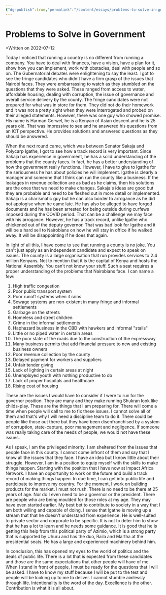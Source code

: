 ```yaml
---
{"dg-publish":true,"permalink":"/content/essays/problems-to-solve-in-government/","noteIcon":"2"}
---
```


# Problems to Solve in Government

*Written on 2022-07-12

Today I noticed that running a country is no different from running a company. You have to deal with finances, have a vision, have a plan for it, show how you can implement, work with obstacles, deal with people and so on. The Gubernatorial debates were enlightening to say the least. I got to see the fringe candidates who didn't have a firm grasp of the issues that Nairobi faces. They were embarrassing to watch as they stumbled on the questions that they were asked. These ranged from access to water, affordable housing, dealing with corruption, the issue of governance and overall service delivery by the county. The fringe candidates were not prepared for what was in store for them. They did not do their homework and it was not a pretty sight when they were interrogated and probed on their alleged statements. However, there was one guy who showed promise. His name is Harman Gerwel, he is a Kenyan of Asian descent and he is 25 years old. That was impressive to see and he answered his questions from an ICT perspective. He provides solutions and answered questions as they should be answered. 

When the next round came, which was between Senator Sakaja and Polycarp Igathe, I got to see how a track record is very important. Since Sakaja has experience in government, he has a solid understanding of the problems that the county faces. In fact, he has a better understanding of how the government really functions. However, I have to give to Igathe for the seriousness he has about policies he will implement. Igathe is clearly a manager and someone that I think can run the county like a business. If the leakages in revenue collection are as bad as he claims, then his solutions are the ones that we need to make changes. Sakaja's ideas are good but they are probable and need to be fleshed out in more detail or implemented. Sakaja is a charismatic guy but he can also border to arrogance as he did not apologise when he came late. He has also be alleged to have forged documents and he has been arrested for being outside during curfews imposed during the COVID period. That can be a challenge we may face with his arrogance. However, he has a track record, unlike Igathe who chickened out of the deputy governor. That was bad look for Igathe and it will be a hard sell to Nairobians on how he will stay in office if he walked away. It will be disappointing if he does that again.

In light of all this, I have come to see that running a county is no joke. You can't just apply as an independent candidate and expect to speak on issues. The county is a large organisation that run provides services to 2.4 million Kenyans. Not to mention that it is the capital of Kenya and hosts the National Assembly. You can't not know your stuff. Such a seat requires a proper understanding of the problems that Nairobians face. I can name a few:
1. High traffic congestion
2. Poor public transport system
3. Poor runoff systems when it rains
4. Sewage systems are non-existent in many fringe and informal settlements
5. Garbage on the streets
6. Homeless and street children
7. Crime in the informal settlements
8. Haphazard business in the CBD with hawkers and informal "stalls"
9. Little or no piped water in certain areas
10. The poor state of the roads due to the construction of the expressway
11. Many business permits that add financial pressure to new and existing business owners
12. Poor revenue collection by the county
13. Delayed payment for workers and suppliers
14. Unfair tender giving
15. Lack of lighting in certain areas at night
16. Unemployed youth with nothing productive to do
17. Lack of proper hospitals and healthcare
18. Rising cost of housing

These are the issues I would have to consider if I were to run for the governor position. They are many and they make running Shukran look like childs-play. These are the things that I am preparing for. There will come a time when people will call to me to fix these issues. I cannot solve all of them and that's why I will need a discipline team to do it. There could be people like those out there but they have been disenfranchised by a system of corruption, state-capture, poor management and negligence. If someone was really taking care of the needs of people, we would not have these issues.

As I speak, I am the privileged minority. I am sheltered from the issues that people face in this county. I cannot come infront of them and say that I know all the issues that they face. I have an idea but I know little about their struggle. However, I am in a position to equip myself with the skills to make things happen. Starting with the position that I have now at Impact Africa Network. I have an opportunity to work on the future and build a track record of making things happen. In due time, I can get into public life and participate to improve my country. For the moment, I work on building products for the market. I must not rush. There is no need to be there at 25 years of age. Nor do I even need to be a governor or the president. There are people who are being moulded for those roles at my age. They may have even started earlier. My best bet to contribute to society in a way that I am both willing and capable of doing. I sense that Igathe is moving up a stream that that he doesn't understand from experience. He is well-suited to private sector and corporate to be specific. It is not to deter him to show that he has a lot to learn and he needs some guidance. It is good that he is getting this help from this political party of Azimio, which is a strong party that is supported by Uhuru and has the duo, Raila and Martha at the presidential seats. He has a large and experienced machinery behind him.

In conclusion, this has opened my eyes to the world of politics and the deals of public life. There is a lot that is expected from these candidates and those are the same expectations that other people will have of me. When I stand in front of people, I must be ready for the questions that I will be asked. I have to know my stuff because I will be put to the test and people will be looking up to me to deliver. I cannot stumble aimlessly through life. Intentionality is the word of the day. Excellence is the other. Contribution is what it is all about.